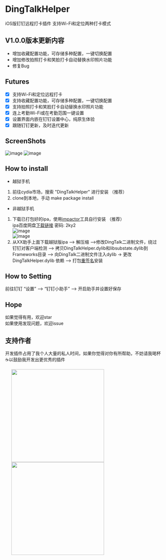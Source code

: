 # DingTalkHelper
iOS版钉钉远程打卡插件 支持Wi-Fi和定位两种打卡模式

## V1.0.0版本更新内容
- 增加收藏配置功能，可存储多种配置，一键切换配置
- 增加修改拍照打卡和笑脸打卡自动替换水印照片功能
- 修复Bug

## Futures

- [x] 支持Wi-Fi和定位远程打卡
- [x] 支持收藏配置功能，可存储多种配置，一键切换配置
- [x] 支持拍照打卡和笑脸打卡自动替换水印照片功能
- [x] 连上考勤Wi-Fi或在考勤范围一键设置
- [x] 设置界面内嵌在钉钉设置中心，纯原生体验
- [x] 跟随钉钉更新，及时迭代更新

## ScreenShots

![image](https://github.com/kevll/DingTalkHelper/blob/master/screenshots/setting.PNG)
![image](https://github.com/kevll/DingTalkHelper/blob/master/screenshots/new_function.PNG)

## How to install

- 越狱手机
1.  前往cydia市场，搜索 "DingTalkHelper" 进行安装 （推荐）
2.  clone到本地，手动 make package install

- 非越狱手机
1. 下载已打包好的ipa，使用[impactor](http://www.cydiaimpactor.com/)工具自行安装 （推荐）</br>
ipa百度网盘[下载链接](https://pan.baidu.com/s/1gfZrZLx)  密码: 2ky2 </br>
![image](https://github.com/kevll/WeChatRedEnvelopesHelper/blob/master/screenshots/stepone.gif)</br>
![image](https://github.com/kevll/WeChatRedEnvelopesHelper/blob/master/screenshots/steptwo.gif)</br>
2. 从XX助手上面下载越狱版ipa --> 解压缩 -->修改DingTalk二进制文件，绕过钉钉对客户端检测 --> 拷贝DingTalkHelper.dylib和libsubstate.dylib到Frameworks目录 --> 向DingTalk二进制文件注入dylib -> 更改 DingTalkHelper.dylib 依赖 --> 打包[重签名](https://github.com/kevll/resign)安装

## How to Setting
前往钉钉 “设置” —-> “钉钉小助手” —-> 开启助手并设置好保存</br>

## Hope

如果觉得有用，欢迎star</br>
如果使用发现问题，欢迎issue

## 支持作者

开发插件占用了我个人大量的私人时间，如果你觉得对你有所帮助，不妨请我喝杯☕️以鼓励我开发出更优秀的插件</br></br>
<img src="https://github.com/kevll/WeChatRedEnvelopesHelper/blob/master/screenshots/wechatpay.png" height="300" hspace="20" /> </br>
<img src="https://github.com/kevll/WeChatRedEnvelopesHelper/blob/master/screenshots/alipay.png" height="300" hspace="20" />
